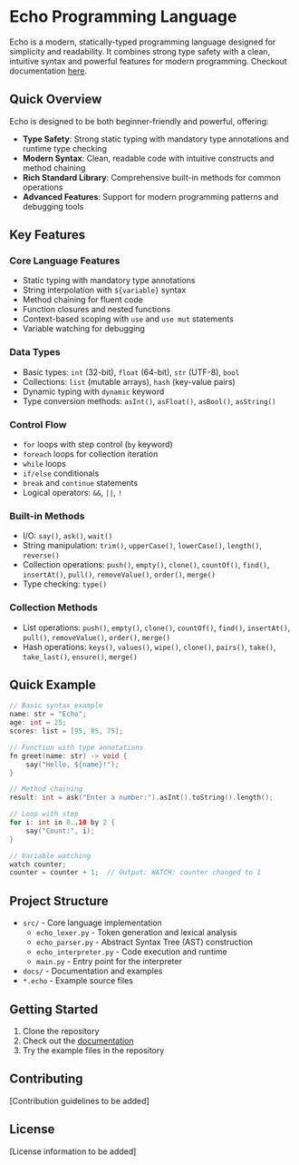 # Echo Programming Language

Echo is a modern, statically-typed programming language designed for simplicity and readability. It combines strong type safety with a clean, intuitive syntax and powerful features for modern programming. Checkout documentation [here](https://deekshith-poojary98.github.io/echo/).

## Quick Overview

Echo is designed to be both beginner-friendly and powerful, offering:

- **Type Safety**: Strong static typing with mandatory type annotations and runtime type checking
- **Modern Syntax**: Clean, readable code with intuitive constructs and method chaining
- **Rich Standard Library**: Comprehensive built-in methods for common operations
- **Advanced Features**: Support for modern programming patterns and debugging tools

## Key Features

### Core Language Features
- Static typing with mandatory type annotations
- String interpolation with `${variable}` syntax
- Method chaining for fluent code
- Function closures and nested functions
- Context-based scoping with `use` and `use mut` statements
- Variable watching for debugging

### Data Types
- Basic types: `int` (32-bit), `float` (64-bit), `str` (UTF-8), `bool`
- Collections: `list` (mutable arrays), `hash` (key-value pairs)
- Dynamic typing with `dynamic` keyword
- Type conversion methods: `asInt()`, `asFloat()`, `asBool()`, `asString()`

### Control Flow
- `for` loops with step control (`by` keyword)
- `foreach` loops for collection iteration
- `while` loops
- `if/else` conditionals
- `break` and `continue` statements
- Logical operators: `&&`, `||`, `!`

### Built-in Methods
- I/O: `say()`, `ask()`, `wait()`
- String manipulation: `trim()`, `upperCase()`, `lowerCase()`, `length()`, `reverse()`
- Collection operations: `push()`, `empty()`, `clone()`, `countOf()`, `find()`, `insertAt()`, `pull()`, `removeValue()`, `order()`, `merge()`
- Type checking: `type()`

### Collection Methods
- List operations: `push()`, `empty()`, `clone()`, `countOf()`, `find()`, `insertAt()`, `pull()`, `removeValue()`, `order()`, `merge()`
- Hash operations: `keys()`, `values()`, `wipe()`, `clone()`, `pairs()`, `take()`, `take_last()`, `ensure()`, `merge()`

## Quick Example

```c
// Basic syntax example
name: str = "Echo";
age: int = 25;
scores: list = [95, 85, 75];

// Function with type annotations
fn greet(name: str) -> void {
    say("Hello, ${name}!");
}

// Method chaining
result: int = ask("Enter a number:").asInt().toString().length();

// Loop with step
for i: int in 0..10 by 2 {
    say("Count:", i);
}

// Variable watching
watch counter;
counter = counter + 1;  // Output: WATCH: counter changed to 1
```

## Project Structure

- `src/` - Core language implementation
  - `echo_lexer.py` - Token generation and lexical analysis
  - `echo_parser.py` - Abstract Syntax Tree (AST) construction
  - `echo_interpreter.py` - Code execution and runtime
  - `main.py` - Entry point for the interpreter
- `docs/` - Documentation and examples
- `*.echo` - Example source files

## Getting Started

1. Clone the repository
2. Check out the [documentation](https://deekshith-poojary98.github.io/echo/)
3. Try the example files in the repository

## Contributing

[Contribution guidelines to be added]

## License

[License information to be added]
